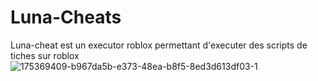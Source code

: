# Luna-Cheats
Luna-cheat est un executor roblox permettant d'executer des scripts de tiches sur roblox
![175369409-b967da5b-e373-48ea-b8f5-8ed3d613df03-1](https://github.com/user-attachments/assets/0e1b75c9-77e2-46b6-b5e1-7c9757392907)

